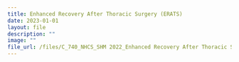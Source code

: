 ```yaml
---
title: Enhanced Recovery After Thoracic Surgery (ERATS)
date: 2023-01-01
layout: file
description: ""
image: ""
file_url: /files/C_740_NHCS_SHM 2022_Enhanced Recovery After Thoracic Surgery (ERATS).pdf
---
```

